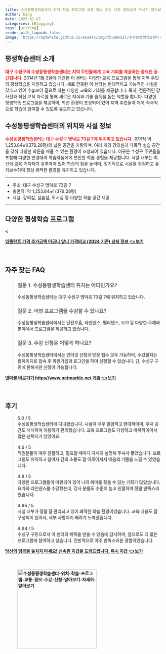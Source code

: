 ```yaml
---
title: 수성동평생학습센터 위치 학습 프로그램 교통 정보 수강 신청 알아보기 자세히 알아보기
author: bing
date: 2025-02-02
categories: [Blogging]
tags: [writing]
render_with_liquid: false
image: 'https://aptwhite.github.io/assets/img/thumbnail/수성동평생학습센터-위치-학습-프로그램-교통-정보-수강-신청-알아보기-자세히-알아보기.webp'
---
```



<h2 id='평생학습센터_소개'>평생학습센터 소개</h2>

<p><b><span style="color: #ee2323;">대구 수성구의 수성동평생학습센터는 지역 주민들에게 교육 기회를 제공하는 중요한 공간입니다.</span></b> 2014년 1월 2일에 개관한 이 센터는 다양한 교육 프로그램을 통해 지역 주민의 평생학습을 지원하고 있습니다. 새로 건축된 이 센터는 현대적이고 기능적인 시설을 갖추고 있어 수gun이 필요로 하는 다양한 교육의 기회를 제공합니다. 특히, 전문적인 강사진과 최신 교육 자료를 통해 새로운 지식과 기술 습득을 돕는 역할을 합니다. 다양한 평생학습 프로그램을 제공하며, 학습 환경이 조성되어 있어 지역 주민들이 더욱 적극적으로 학습에 참여할 수 있도록 유도하고 있습니다.</p>

<h2 id='위치와_시설_정보'>수성동평생학습센터의 위치와 시설 정보</h2>

<p><b><span style="color: #ee2323;">수성동평생학습센터는 대구 수성구 명덕로 73길 7에 위치하고 있습니다.</span></b> 총면적 약 1,253.84㎡(379.28평)의 넓은 공간을 자랑하며, 여러 개의 강의실과 다목적 실습 공간을 갖춰 다양한 학문을 배울 수 있는 환경이 조성되어 있습니다. 이곳은 수성구 주민들을 포함해 다양한 연령대의 학습자들에게 편안한 학습 경험을 제공합니다. 시설 내부는 최신식 교육 기자재가 갖추어져 있어 학습의 질을 높이며, 정기적으로 시설을 점검하고 유지보수하여 항상 쾌적한 환경을 유지하고 있습니다.</p>

<hr />

<ul>
    <li>주소: 대구 수성구 명덕로 73길 7</li>
    <li>총면적: 약 1,253.84㎡ (379.28평)</li>
    <li>시설: 강의실, 실습실, 도서실 등 다양한 학습 공간 제공</li>
</ul>

<hr />

<h2 id='다양한_프로그램_제공'>다양한 평생학습 프로그램</h2>

<p><p><b>&lt;</p>
<p><a class="click-button" title="임플란트 가격 추가금액 어금니 앞니 가격비교 (2024 기준) 상세 정보" href="https://aptwhite.github.io/posts/%EC%9E%84%ED%94%8C%EB%9E%80%ED%8A%B8-%EA%B0%80%EA%B2%A9-%EC%B6%94%EA%B0%80%EA%B8%88%EC%95%A1-%EC%96%B4%EA%B8%88%EB%8B%88-%EC%95%9E%EB%8B%88-%EA%B0%80%EA%B2%A9%EB%B9%84%EA%B5%90-(2024-%EA%B8%B0%EC%A4%80)-%EC%83%81%EC%84%B8-%EC%A0%95%EB%B3%B4/" rel="dofollow">임플란트 가격 추가금액 어금니 앞니 가격비교 (2024 기준) 상세 정보 👈 보기</a></p><br>
<h2 id='자주_찾는_FAQ'>자주 찾는 FAQ</h2>
<div itemscope="" itemtype="https://schema.org/FAQPage"> 
<blockquote> 
<div itemscope="" itemprop="mainEntity" itemtype="https://schema.org/Question"> 
<h3 itemprop="name">질문 1. 수성동평생학습센터 위치는 어디인가요?</h3> 
<div itemscope="" itemprop="acceptedAnswer" itemtype="https://schema.org/Answer"> 
<span itemprop="text"> 
<p>수성동평생학습센터는 대구 수성구 명덕로 73길 7에 위치하고 있습니다.</p> 
</span> 
</div> 
</div> 
<div itemscope="" itemprop="mainEntity" itemtype="https://schema.org/Question"> 
<h3 itemprop="name">질문 2. 어떤 프로그램을 수강할 수 있나요?</h3> 
<div itemscope="" itemprop="acceptedAnswer" itemtype="https://schema.org/Answer"> 
<span itemprop="text"> 
<p>수성동평생학습센터에서는 단전호흡, 라인댄스, 벨리댄스, 요가 등 다양한 주제와 분야에서 프로그램을 제공하고 있습니다.</p> 
</span> 
</div> 
</div> 
<div itemscope="" itemprop="mainEntity" itemtype="https://schema.org/Question"> 
<h3 itemprop="name">질문 3. 수강 신청은 어떻게 하나요?</h3> 
<div itemscope="" itemprop="acceptedAnswer" itemtype="https://schema.org/Answer"> 
<span itemprop="text"> 
<p>수성동평생학습센터에서는 인터넷 신청과 방문 접수 모두 가능하며, 수강절차는 웹페이지로 접속 후 회원가입과 로그인을 하여 신청할 수 있습니다. 단, 수성구 구민에 한해서만 신청이 가능합니다.</p> 
</span> 
</div> 
</div> 
</blockquote> 
</div>
<p><a class="click-button" title="넷마블 바로가기 https//www.netmarble.net 게임" href="https://aptwhite.github.io/posts/%EB%84%B7%EB%A7%88%EB%B8%94-%EB%B0%94%EB%A1%9C%EA%B0%80%EA%B8%B0-httpswww.netmarble.net-%EA%B2%8C%EC%9E%84/" rel="dofollow">넷마블 바로가기 https//www.netmarble.net 게임 👈 보기</a></p><br>
<h2 id='후기'>후기</h2>
<div itemscope itemtype="https://schema.org/Product">
  <blockquote>
  <div itemprop="review" itemscope itemtype="https://schema.org/Review">
      <div itemprop="reviewRating" itemscope itemtype="https://schema.org/Rating"> <span itemprop="ratingValue">5.0</span> / <span itemprop="bestRating">5</span> </div>
      <span itemprop="reviewBody">수성동평생학습센터에 다녀왔습니다. 시설이 매우 깔끔하고 현대적이며, 주차 공간도 넉넉하여 이용하기 편리했습니다. 교육 프로그램도 다양하고 매력적이어서 많은 선택지가 있었어요.</span>
  </div>
  <br>
  <div itemprop="review" itemscope itemtype="https://schema.org/Review">
      <div itemprop="reviewRating" itemscope itemtype="https://schema.org/Rating"> <span itemprop="ratingValue">4.9</span> / <span itemprop="bestRating">5</span> </div>
      <span itemprop="reviewBody">직원분들이 매우 친절하고, 필요할 때마다 자세히 설명해 주셔서 좋았습니다. 프로그램도 유익하고 참여자 간의 소통도 잘 이루어져서 배움의 기쁨을 느낄 수 있었습니다.</span>
  </div>
  <br>
  <div itemprop="review" itemscope itemtype="https://schema.org/Review">
      <div itemprop="reviewRating" itemscope itemtype="https://schema.org/Rating"> <span itemprop="ratingValue">4.8</span> / <span itemprop="bestRating">5</span> </div>
      <span itemprop="reviewBody">다양한 프로그램들이 마련되어 있어 나의 취미를 찾을 수 있는 기회가 많았습니다. 요가와 라인댄스를 수강했는데, 강사 분들도 수준이 높고 친절하여 정말 만족스러웠습니다.</span>
  </div>
  <br>
  <div itemprop="review" itemscope itemtype="https://schema.org/Review">
      <div itemprop="reviewRating" itemscope itemtype="https://schema.org/Rating"> <span itemprop="ratingValue">4.95</span> / <span itemprop="bestRating">5</span> </div>
      <span itemprop="reviewBody">시설 내부가 정말 잘 관리되고 있어 쾌적한 학습 환경이었습니다. 교육 내용도 잘 구성되어 있어서, 세부 사항까지 배려가 느껴졌습니다.</span>
  </div>
  <br>
  <div itemprop="review" itemscope itemtype="https://schema.org/Review">
      <div itemprop="reviewRating" itemscope itemtype="https://schema.org/Rating"> <span itemprop="ratingValue">4.94</span> / <span itemprop="bestRating">5</span> </div>
      <span itemprop="reviewBody">수성구 구민으로서 이 센터의 혜택을 받을 수 있음에 감사하며, 앞으로도 더 많은 프로그램에 참여하고 싶습니다. 전반적으로 아주 만족스러운 경험이었습니다.</span>
  </div>
  </blockquote>
</div>
<p><a class="click-button" title="당신의 임금을 놓치지 마세요! 신속한 지급을 도와드립니다. 즉시 지급" href="https://aptwhite.github.io/posts/%EB%8B%B9%EC%8B%A0%EC%9D%98-%EC%9E%84%EA%B8%88%EC%9D%84-%EB%86%93%EC%B9%98%EC%A7%80-%EB%A7%88%EC%84%B8%EC%9A%94!-%EC%8B%A0%EC%86%8D%ED%95%9C-%EC%A7%80%EA%B8%89%EC%9D%84-%EB%8F%84%EC%99%80%EB%93%9C%EB%A6%BD%EB%8B%88%EB%8B%A4.-%EC%A6%89%EC%8B%9C-%EC%A7%80%EA%B8%89/" rel="dofollow">당신의 임금을 놓치지 마세요! 신속한 지급을 도와드립니다. 즉시 지급 👈 보기</a></p><br>
<figure class="image"><img src="https://aptwhite.github.io/assets/img/thumbnail/수성동평생학습센터-위치-학습-프로그램-교통-정보-수강-신청-알아보기-자세히-알아보기.webp" alt="수성동평생학습센터-위치-학습-프로그램-교통-정보-수강-신청-알아보기-자세히-알아보기" width="256" height="256"></figure>
